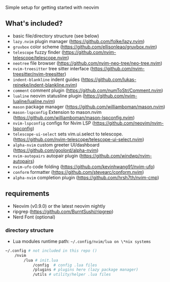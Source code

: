 Simple setup for getting started with neovim

## What's included?

- basic file/directory structure (see below)
- `lazy.nvim` plugin manager (https://github.com/folke/lazy.nvim)
- `gruvbox` color scheme (https://github.com/ellisonleao/gruvbox.nvim)
- `telescope` fuzzy finder (https://github.com/nvim-telescope/telescope.nvim)
- `neotree` file browser (https://github.com/nvim-neo-tree/neo-tree.nvim)
- `nvim-treesitter` tree sitter interface (https://github.com/nvim-treesitter/nvim-treesitter)
- `indent-blankline` indent guides (https://github.com/lukas-reineke/indent-blankline.nvim)
- `comment` comment plugin (https://github.com/numToStr/Comment.nvim)
- `lualine` neovim statusline plugin (https://github.com/nvim-lualine/lualine.nvim)
- `mason` package manager (https://github.com/williamboman/mason.nvim)
- `mason-lspconfig` Extension to mason.nvim (https://github.com/williamboman/mason-lspconfig.nvim)
- `nvim-lspconfig` configs for Nvim LSP (https://github.com/neovim/nvim-lspconfig)
- `telescope-ui-select` sets vim.ui.select to telescope. (https://github.com/nvim-telescope/telescope-ui-select.nvim)
- `alpha-nvim` custom greeter UI/dashboard (https://github.com/goolord/alpha-nvim)
- `nvim-autopairs`  autopair plugin  (https://github.com/windwp/nvim-autopairs)
- `nvim-ufo` code folding (https://github.com/kevinhwang91/nvim-ufo)
- `conform` formatter (https://github.com/stevearc/conform.nvim)
- `alpha-nvim` completion plugin (https://github.com/hrsh7th/nvim-cmp)

## requirements

- Neovim (v0.9.0) or the latest neovim nightly
- ripgrep (https://github.com/BurntSushi/ripgrep)
- Nerd Font (optional)

### directory structure

- Lua modules runtime path: `~/.config/nvim/lua on \*nix systems`

```bash
~/.config # not included in this repo ()
    /nvim
        /lua # init.lua
            /config  # config .lua files
            /plugins # plugins here (lazy package manager)
            /utils # utility/helper .lua files
```
